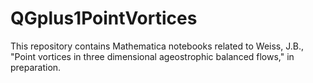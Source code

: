 # QGplus1PointVortices
This repository contains Mathematica notebooks related to Weiss, J.B., "Point vortices in three dimensional ageostrophic balanced flows," in preparation.
